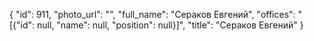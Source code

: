 {
    "id": 911,
    "photo_url": "",
    "full_name": "Сераков Евгений",
    "offices": "[{\"id\": null, \"name\": null, \"position\": null}]",
    "title": "Сераков Евгений"
}